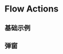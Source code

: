 # Flow Actions

## 基础示例

<code src="./demos/basic.tsx"></code>

## 弹窗

<code src="./demos/popup.tsx"></code>